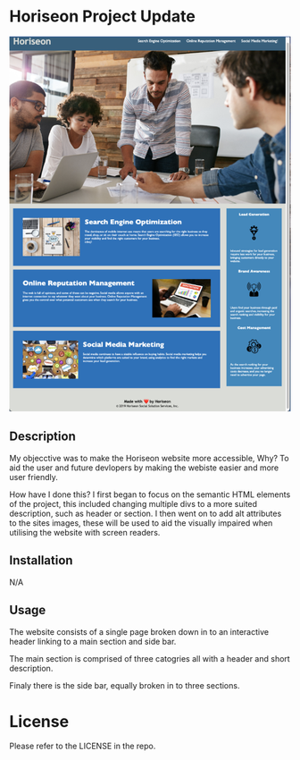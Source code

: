 # Horiseon Project Update
![Screenshot of the Horiseon website](/assets/images/Horiseon.png)
## Description 
My objecctive was to make the Horiseon website more accessible, Why? To aid the user and future devlopers by making the webiste easier and more user friendly. 

How have I done this? I first began to focus on the semantic HTML elements of the project, this included changing multiple divs to a more suited description, such as header or section. I then went on to add alt attributes to the sites images, these will be used to aid the visually impaired when utilising the website with screen readers.

## Installation
N/A

## Usage 

The website consists of a single page broken down in to an interactive header linking to a main section and side bar. 

The main section is comprised of three catogries all with a header and short description. 

Finaly there is the side bar, equally broken in to three sections. 

# License
Please refer to the LICENSE in the repo.